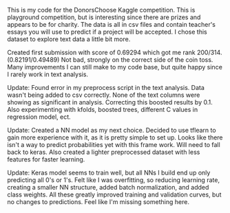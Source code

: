 This is my code for the DonorsChoose Kaggle competition.  This is playground competition, but is interesting since there are prizes and appears to be for charity.  The data is all in csv files and contain teacher's essays you will use to predict if a project will be accepted.  I chose this dataset to explore text data a little bit more.

Created first submission with score of 0.69294 which got me rank 200/314. (0.82191/0.49489)  Not bad, strongly on the correct side of the coin toss.  Many improvements I can still make to my code base, but quite happy since I rarely work in text analysis.

Update:
Found error in my preprocess script in the text analysis.  Data wasn't being added to csv correctly.  None of the text columns were showing as significant in analysis. Correcting this boosted results by 0.1.  Also experimenting with kfolds, boosted trees, different C values in regression model, ect.

Update:
Created a NN model as my next choice.  Decided to use tflearn to gain more experience with it, as it is pretty simple to set up.  Looks like there isn't a way to predict probabilities yet with this frame work.  Will need to fall back to keras.  Also created a lighter preprocessed dataset with less features for faster learning.

Update:
Keras model seems to train well, but all NNs I build end up only predicting all 0's or 1's.  Felt like I was overfitting, so reducing learning rate, creating a smaller NN structure, added batch normalization, and added class weights.  All these greatly improved training and validation curves, but no changes to predictions.  Feel like I'm missing something here.

